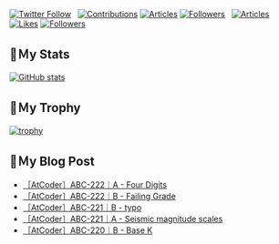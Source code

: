 [![Twitter Follow](https://img.shields.io/twitter/follow/hyperdb?label=twitter&logo=twitter&style=plastic)](https://twitter.com/hyperdb)
&nbsp;
[![Contributions](https://badgen.org/img/qiita/hyperdb/contributions?style=plastic)](https://qiita.com/hyperdb)
[![Articles](https://badgen.org/img/qiita/hyperdb/articles?style=plastic)](https://qiita.com/hyperdb)
[![Followers](https://badgen.org/img/qiita/hyperdb/followers?style=plastic)](https://qiita.com/hyperdb)
&nbsp;
[![Articles](https://badgen.org/img/zenn/hyperdb/articles)](https://zenn.dev/hyperdb)
[![Likes](https://badgen.org/img/zenn/hyperdb/likes?style=plastic)](https://zenn.dev/hyperdb)
[![Followers](https://badgen.org/img/zenn/hyperdb/followers?style=plastic)](https://zenn.dev/hyperdb)

## 🔖Ｍy Stats

[![GitHub stats](https://github-readme-stats-eight-theta.vercel.app/api?username=hyperdb&theme=radical&count_private=true&show_icons=true)](https://github.com/anuraghazra/github-readme-stats)

## 🔖Ｍy Trophy

[![trophy](https://github-profile-trophy.vercel.app/?username=hyperdb&theme=onedark)](https://github.com/ryo-ma/github-profile-trophy)

## 🔖Ｍy Blog Post

<!-- BLOG-POST-LIST:START -->
- [［AtCoder］ABC-222｜A - Four Digits](https://zenn.dev/hyperdb/articles/c6be983556aaae)
- [［AtCoder］ABC-222｜B - Failing Grade](https://zenn.dev/hyperdb/articles/40f6ebd0104bcc)
- [［AtCoder］ABC-221｜B - typo](https://zenn.dev/hyperdb/articles/f70c0091460393)
- [［AtCoder］ABC-221｜A - Seismic magnitude scales](https://zenn.dev/hyperdb/articles/da8e0ad4e6c188)
- [［AtCoder］ABC-220｜B - Base K](https://zenn.dev/hyperdb/articles/e931f01e962d42)
<!-- BLOG-POST-LIST:END -->
